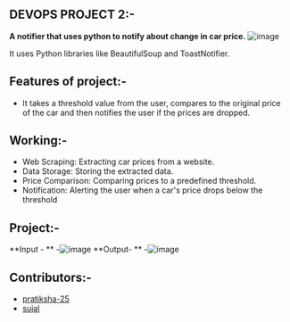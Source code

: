 ## DEVOPS PROJECT 2:-
**A notifier that uses python to notify about change in car price.**
![image](https://github.com/whysujalwhy/car-price-notifier.io/blob/main/Cars-Prices-BANNER.jpg)

It uses Python libraries like BeautifulSoup and ToastNotifier.

## Features of project:-
- It takes a threshold value from the user, compares to the original price of the car and then notifies the user if the prices are dropped.

## Working:-
- Web Scraping: Extracting car prices from a website.
- Data Storage: Storing the extracted data.
- Price Comparison: Comparing prices to a predefined threshold.
- Notification: Alerting the user when a car's price drops below the threshold

## Project:- 
**Input - **
-![image](https://github.com/whysujalwhy/car-price-notifier.io/blob/main/code-input.png)
**Output- **
-![image](https://github.com/whysujalwhy/car-price-notifier.io/blob/main/code-output.png)


## Contributors:-
- [pratiksha-25](https://github.com/Pratiksha-25)
- [sujal](https://github.com/whysujalwhy)



